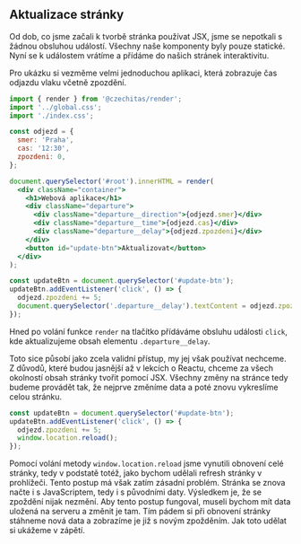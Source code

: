 ## Aktualizace stránky

Od dob, co jsme začali k tvorbě stránka používat JSX, jsme se nepotkali s žádnou obsluhou událostí. Všechny naše komponenty byly pouze statické. Nyní se k událostem vrátíme a přídáme do našich stránek interaktivitu.

Pro ukázku si vezměme velmi jednoduchou aplikaci, která zobrazuje čas odjazdu vlaku včetně zpozdění.

```jsx
import { render } from '@czechitas/render';
import '../global.css';
import './index.css';

const odjezd = {
  smer: 'Praha',
  cas: '12:30',
  zpozdeni: 0,
};

document.querySelector('#root').innerHTML = render(
  <div className="container">
    <h1>Webová aplikace</h1>
    <div className="departure">
      <div className="departure__direction">{odjezd.smer}</div>
      <div className="departure__time">{odjezd.cas}</div>
      <div className="departure__delay">{odjezd.zpozdeni}</div>
    </div>
    <button id="update-btn">Aktualizovat</button>
  </div>
);

const updateBtn = document.querySelector('#update-btn');
updateBtn.addEventListener('click', () => {
  odjezd.zpozdeni += 5;
  document.querySelector('.departure__delay').textContent = odjezd.zpozdeni;
});
```

Hned po volání funkce `render` na tlačítko přídáváme obsluhu události `click`, kde aktualizujeme obsah elementu `.departure__delay`.

Toto sice působí jako zcela validní přístup, my jej však používat nechceme. Z důvodů, které budou jasnější až v lekcích o Reactu, chceme za všech okolností obsah stránky tvořit pomocí JSX. Všechny změny na stránce tedy budeme provádět tak, že nejprve změníme data a poté znovu vykreslíme celou stránku.

```jsx
const updateBtn = document.querySelector('#update-btn');
updateBtn.addEventListener('click', () => {
  odjezd.zpozdeni += 5;
  window.location.reload();
});
```

Pomocí volání metody `window.location.reload` jsme vynutili obnovení celé stránky, tedy v podstatě totéž, jako bychom udělali refresh stránky v prohlížeči. Tento postup má však zatím zásadní problém. Stránka se znova načte i s JavaScriptem, tedy i s původními daty. Výsledkem je, že se zpoždění nijak nezmění. Aby tento postup fungoval, museli bychom mít data uložená na serveru a změnit je tam. Tím pádem si při obnovení stránky stáhneme nová data a zobrazíme je již s novým zpožděním. Jak toto udělat si ukážeme v zápětí.
